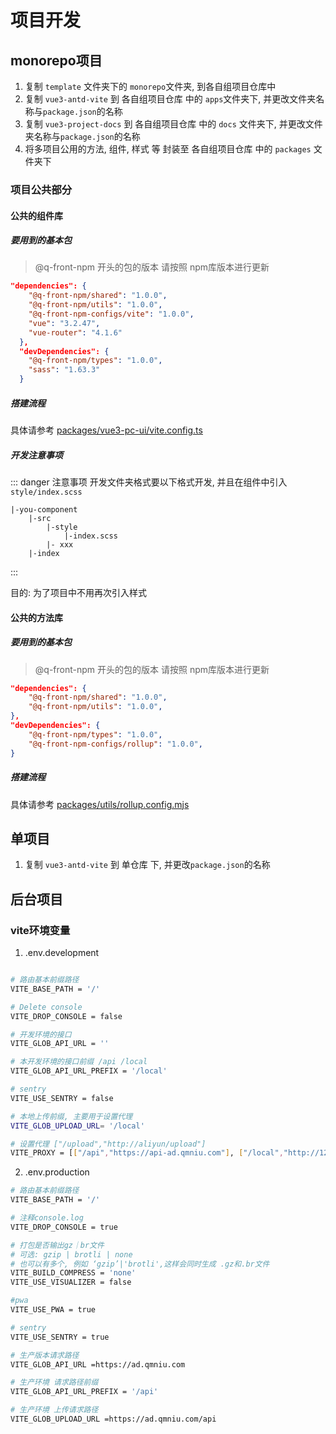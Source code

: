 # 项目开发

## monorepo项目
1. 复制 `template` 文件夹下的 `monorepo`文件夹, 到各自组项目仓库中
2. 复制 `vue3-antd-vite` 到 各自组项目仓库 中的 `apps`文件夹下, 并更改文件夹名称与`package.json`的名称
3. 复制 `vue3-project-docs` 到 各自组项目仓库 中的 `docs` 文件夹下, 并更改文件夹名称与`package.json`的名称
4. 将多项目公用的方法, 组件, 样式 等 封装至 各自组项目仓库 中的 `packages` 文件夹下

### 项目公共部分

#### 公共的组件库

##### 要用到的基本包
> @q-front-npm 开头的包的版本 请按照 npm库版本进行更新
```json
"dependencies": {
    "@q-front-npm/shared": "1.0.0", 
    "@q-front-npm/utils": "1.0.0",
    "@q-front-npm-configs/vite": "1.0.0",
    "vue": "3.2.47",
    "vue-router": "4.1.6"
  },
  "devDependencies": {
    "@q-front-npm/types": "1.0.0",
    "sass": "1.63.3"
  }
```

##### 搭建流程
具体请参考 [packages/vue3-pc-ui/vite.config.ts](packages/vue3-pc-ui/vite.config.ts)

##### 开发注意事项

::: danger 注意事项
开发文件夹格式要以下格式开发, 并且在组件中引入 `style/index.scss`
```
|-you-component
    |-src
        |-style
            |-index.scss
        |- xxx
    |-index
```
:::

目的: 为了项目中不用再次引入样式

#### 公共的方法库
##### 要用到的基本包
> @q-front-npm 开头的包的版本 请按照 npm库版本进行更新
```json
"dependencies": {
    "@q-front-npm/shared": "1.0.0",
    "@q-front-npm/utils": "1.0.0",
},
"devDependencies": {
    "@q-front-npm/types": "1.0.0",
    "@q-front-npm-configs/rollup": "1.0.0",
}
```

##### 搭建流程
具体请参考 [packages/utils/rollup.config.mjs](packages/utils/rollup.config.mjs)

## 单项目
1. 复制 `vue3-antd-vite` 到 单仓库 下, 并更改`package.json`的名称

## 后台项目

### vite环境变量
1. .env.development
```bash

# 路由基本前缀路径
VITE_BASE_PATH = '/'

# Delete console
VITE_DROP_CONSOLE = false

# 开发环境的接口
VITE_GLOB_API_URL = ''

# 本开发环境的接口前缀 /api /local
VITE_GLOB_API_URL_PREFIX = '/local'

# sentry
VITE_USE_SENTRY = false

# 本地上传前缀, 主要用于设置代理
VITE_GLOB_UPLOAD_URL= '/local'

# 设置代理 ["/upload","http://aliyun/upload"]
VITE_PROXY = [["/api","https://api-ad.qmniu.com"], ["/local","http://127.0.0.1:8999/local"]]
```

2. .env.production

```bash
# 路由基本前缀路径
VITE_BASE_PATH = '/'

# 注释console.log
VITE_DROP_CONSOLE = true

# 打包是否输出gz｜br文件
# 可选: gzip | brotli | none
# 也可以有多个, 例如 ‘gzip’|'brotli',这样会同时生成 .gz和.br文件
VITE_BUILD_COMPRESS = 'none'
VITE_USE_VISUALIZER = false

#pwa
VITE_USE_PWA = true

# sentry
VITE_USE_SENTRY = true

# 生产版本请求路径
VITE_GLOB_API_URL =https://ad.qmniu.com

# 生产环境 请求路径前缀
VITE_GLOB_API_URL_PREFIX = '/api'

# 生产环境 上传请求路径
VITE_GLOB_UPLOAD_URL =https://ad.qmniu.com/api
```
